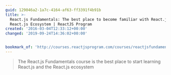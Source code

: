 ```yaml
---
guid: 129046a2-1a7c-4164-af63-ff3391f4b91b
title: >-
  React.js Fundamentals: The best place to become familiar with React.js and the
  React.js Ecosystem | ReactJS Program
created: '2016-03-04T12:33:12+00:00'
changed: '2019-09-24T14:36:02+00:00'


bookmark_of: 'http://courses.reactjsprogram.com/courses/reactjsfundamentals'
---
```



<blockquote>The React.js Fundamentals course is the best place to start learning React.js and the React.js ecosystem</blockquote>
